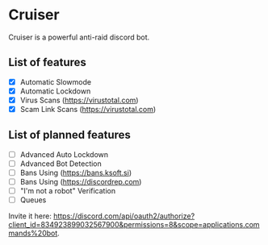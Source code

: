 # Cruiser
Cruiser is a powerful anti-raid discord bot.

## List of features

- [x] Automatic Slowmode
- [x] Automatic Lockdown
- [x] Virus Scans (https://virustotal.com)
- [x] Scam Link Scans (https://virustotal.com)

## List of planned features

- [ ] Advanced Auto Lockdown
- [ ] Advanced Bot Detection
- [ ] Bans Using (https://bans.ksoft.si)
- [ ] Bans Using (https://discordrep.com)
- [ ] "I'm not a robot" Verification
- [ ] Queues

Invite it here: https://discord.com/api/oauth2/authorize?client_id=834923899032567900&permissions=8&scope=applications.commands%20bot. 

